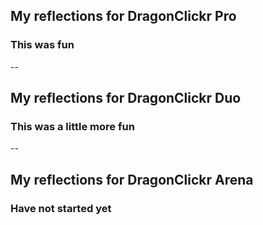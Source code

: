 ## My reflections for DragonClickr Pro
### This was fun
--
## My reflections for DragonClickr Duo
### This was a little more fun
--
## My reflections for DragonClickr Arena
### Have not started yet

